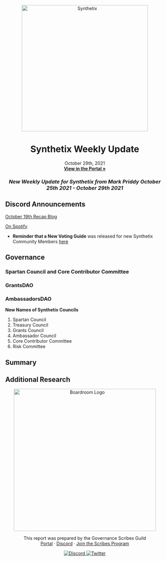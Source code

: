 
<p align="center">
  <a href="http://app.boardroom.info/BanklessDAO">
    <img src="https://miro.medium.com/max/1400/1*V3K-Uu2va_r9p7O2p_FzMw.png" alt="Synthetix" width="400" />
  </a>
  <h1 align="center">Synthetix Weekly Update</h1>
  <p align="center">
    October 29th, 2021
  <br />
  <a href="http://app.boardroom.info/BanklessDAO"><strong>View in the Portal »</strong></a>
  <br />
  </p>
</p>

### <p align="center"> *New Weekly Update for Synthetix from Mark Priddy October 25th 2021 - October 29th 2021*

## Discord Announcements
	
[October 19th Recap Blog](https://snxweave.medium.com/snxweave-weekly-recap-7c758cf5a717)

[On Spotify](https://open.spotify.com/show/5RkXS9nwyfkwQsnt7svavX)

- **Reminder that a New Voting Guide** was released for new Synthetix Community Members [here](https://medium.com/@akng105/a-guide-to-synthetix-voting-for-new-community-members-fa57d929b2ce)




## Governance

### Spartan Council and Core Contributor Committee


> 
[^1]: SNXWeave, "SNXweave Weekly Recap", *https://snxweave.medium.com/snxweave-weekly-recap-7c758cf5a717*, Medium, October 19th, 2021. October 20th, 2021
	


### GrantsDAO


	
### AmbassadorsDAO
	

	
**New Names of Synthetix Councils**
	
1. Spartan Council
2. Treasury Council
3. Grants Council
4. Ambassador Council
5. Core Contributor Committee
6. Risk Committee
	


## Summary
	
	

## Additional Research



<p align="center">
  <a href="http://app.boardroom.info/">
    <img src="https://i.ibb.co/PFcchnQ/boardroom.png" alt="Boardroom Logo" width="450" />
  </a>
</p>

<p align="center">
	This report was prepared by the Governance Scribes Guild
  <br />
  <a href="http://boardroom.info/">Portal</a>
  ·
  <a href="https://discord.com/invite/tgrTFg9">Discord</a>
  ·
  <a href="https://boardroom.mirror.xyz/JHrN8nVy_J4C7Xzj37zoyPANg0ZnNszhWy9YOZHC0lM">Join the Scribes Program</a>
</p>

<p align="center">
  <a href="https://discord.gg/CEZ8WfuK8s">
    <img src="https://img.shields.io/badge/Discord-Join-7289da?style=for-the-badge&logo=discord&logoColor=white" alt="Discord" />
  </a>
  <a href="https://twitter.com/boardroom_info">
    <img src="https://img.shields.io/badge/Twitter-Follow-1da1f2?style=for-the-badge&logo=twitter&logoColor=white" alt="Twitter" />
  </a>
</p>






